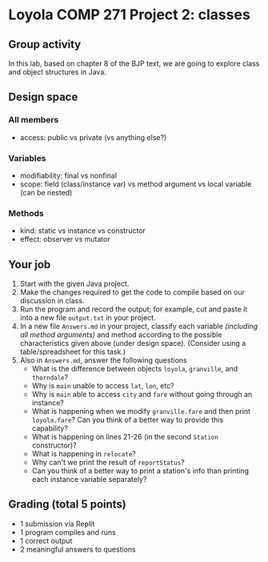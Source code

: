 # Loyola COMP 271 Project 2: classes

## Group activity

In this lab, based on chapter 8 of the BJP text, we are going to explore class and object structures in Java.

## Design space

### All members

- access: public vs private (vs anything else?)

### Variables

- modifiability: final vs nonfinal
- scope: field (class/instance var) vs method argument vs local variable (can be nested)

### Methods

- kind: static vs instance vs constructor
- effect: observer vs mutator

## Your job

1. Start with the given Java project.
2. Make the changes required to get the code to compile based on our discussion in class.
1. Run the program and record the output; for example, cut and paste it into a new file `output.txt` in your project.
1. In a new file `Answers.md` in your project, classify each variable *(including all method arguments)* and method according to the possible characteristics given above (under design space). (Consider using a table/spreadsheet for this task.)
1. Also in `Answers.md`, answer the following questions 
    - What is the difference between objects `loyola`, `granville`, and `thorndale`?
    - Why is `main` unable to access `lat`, `lon`, etc?
    - Why is `main` able to access `city` and `fare` without going through an instance?
    - What is happening when we modify `granville.fare` and then print `loyola.fare`? Can you think of a better way to provide this capability?
    - What is happening on lines 21-26 (in the second `Station` constructor)?
    - What is happening in `relocate`?
    - Why can't we print the result of `reportStatus`?
    - Can you think of a better way to print a station's info than printing each instance variable separately?

## Grading (total 5 points)

- 1 submission via Replit
- 1 program compiles and runs
- 1 correct output
- 2 meaningful answers to questions
